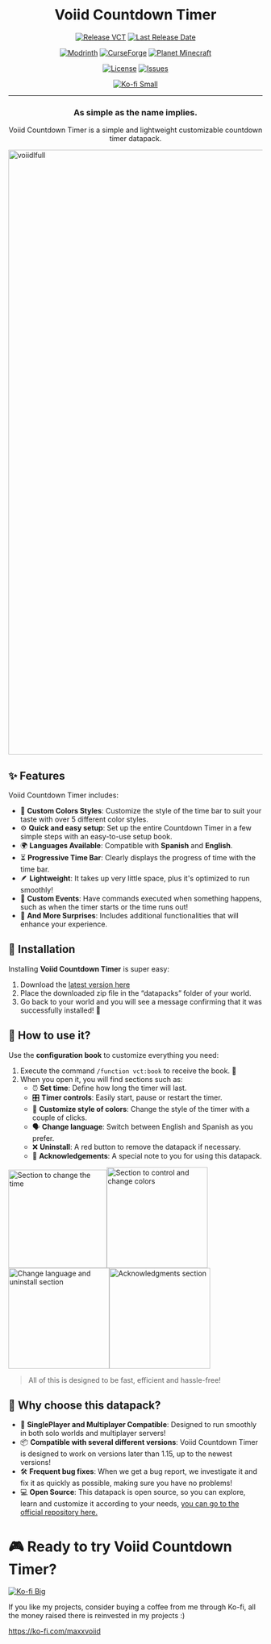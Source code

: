 <div align="center">

# Voiid Countdown Timer
[![Release VCT](https://img.shields.io/github/v/release/Voiid-Studios/voiidcountdown?style=for-the-badge&logo=github&label=Release&color=fe50dc "View the latest release")](https://github.com/Voiid-Studios/voiidcountdown/releases)
[![Last Release Date](https://img.shields.io/github/release-date/Voiid-Studios/voiidcountdown?display_date=published_at&style=for-the-badge&logo=github&label=Last%20Release%20On&color=ffa130 "View the latest release")](https://github.com/Voiid-Studios/voiidcountdown/releases)

[![Modrinth](https://img.shields.io/modrinth/dt/N6N9gUha?style=for-the-badge&logo=modrinth&label=Modrinth&color=%2300AF5C "View Modrinth page")](https://modrinth.com/datapack/voiid-countdown-timer)
[![CurseForge](https://img.shields.io/curseforge/dt/1145327?style=for-the-badge&logo=curseforge&label=CurseForge&color=F16436 "View CurseForge page")](https://curseforge.com/minecraft/data-packs/vct-voiid-countdown-timer/)
[![Planet Minecraft](https://img.shields.io/badge/Minecraft-planet?style=for-the-badge&label=Planet&color=669bbc "View Planet Minecraft page")](https://www.planetminecraft.com/data-pack/vct-voiid-countdown-timer/)

[![License](https://img.shields.io/badge/license-example?style=for-the-badge&label=Voiid%20Studios&color=ffffff "View the Voiid Studios public license")](https://github.com/Voiid-Studios/voiidstudios/blob/main/LICENSE.md)
[![Issues](https://img.shields.io/github/issues/Voiid-Studios/voiidcountdown?style=for-the-badge&logo=github&label=Issues&color=b744b8 "View or open an issue")](https://github.com/Voiid-Studios/voiidcountdown/issues)

[![Ko-fi Small](https://i.ibb.co/FKRcQdt/kofired-250px.png)](https://ko-fi.com/maxxvoiid)

---

### As simple as the name implies.
Voiid Countdown Timer is a simple and lightweight customizable countdown timer datapack.

</div>

<img src="https://i.ibb.co/Bj5TTFV/vctbannerfull.png" alt="voiidlfull" width="1200"/>

## ✨ Features
Voiid Countdown Timer includes:
- 🎨 **Custom Colors Styles**: Customize the style of the time bar to suit your taste with over 5 different color styles.
- ⚙️ **Quick and easy setup**: Set up the entire Countdown Timer in a few simple steps with an easy-to-use setup book.
- 🌍 **Languages Available**: Compatible with **Spanish** and **English**.
- ⏳ **Progressive Time Bar**: Clearly displays the progress of time with the time bar.
- 🪶 **Lightweight**: It takes up very little space, plus it's optimized to run smoothly!
- 🎈 **Custom Events**: Have commands executed when something happens, such as when the timer starts or the time runs out!
- 🎁 **And More Surprises**: Includes additional functionalities that will enhance your experience.  

## 🚀 Installation
Installing **Voiid Countdown Timer** is super easy:
1. Download the [latest version here](https://github.com/Voiid-Studios/voiidcountdown/releases/latest)
2. Place the downloaded zip file in the “datapacks” folder of your world.
3. Go back to your world and you will see a message confirming that it was successfully installed! 🎉

## 📖 How to use it?
Use the **configuration book** to customize everything you need:
1. Execute the command `/function vct:book` to receive the book. 📘
2. When you open it, you will find sections such as:
   - ⏰ **Set time**: Define how long the timer will last.
   - 🎛️ **Timer controls**: Easily start, pause or restart the timer.
   - 🌈 **Customize style of colors**: Change the style of the timer with a couple of clicks.
   - 🗣️ **Change language**: Switch between English and Spanish as you prefer.
   - ❌ **Uninstall**: A red button to remove the datapack if necessary.
   - 💖 **Acknowledgements**: A special note to you for using this datapack.

<img src="https://i.ibb.co/CWJm2Xz/Screenshot-1.png" alt="Section to change the time" width="195"/><img src="https://i.ibb.co/Nstjg0J/Screenshot-2.png" alt="Section to control and change colors" width="200"/><img src="https://i.ibb.co/nghBfwX/Screenshot-3.png" alt="Change language and uninstall section" width="200"/><img src="https://i.ibb.co/yybBb9s/image.png" alt="Acknowledgments section" width="200"/>

> All of this is designed to be fast, efficient and hassle-free!

## 🌟 Why choose this datapack?
- 👥 **SinglePlayer and Multiplayer Compatible**: Designed to run smoothly in both solo worlds and multiplayer servers!
- 📦 **Compatible with several different versions**: Voiid Countdown Timer is designed to work on versions later than 1.15, up to the newest versions!
- 🛠️ **Frequent bug fixes**: When we get a bug report, we investigate it and fix it as quickly as possible, making sure you have no problems!
- 💻 **Open Source**: This datapack is open source, so you can explore, learn and customize it according to your needs, [you can go to the official repository here.](https://github.com/Voiid-Studios/voiidcountdown/)

# 🎮 Ready to try Voiid Countdown Timer?

[![Ko-fi Big](https://i.ibb.co/zHF6WmP/kofired-400px.png)](https://ko-fi.com/maxxvoiid)

If you like my projects, consider buying a coffee from me through Ko-fi, all the money raised there is reinvested in my projects :)

https://ko-fi.com/maxxvoiid
